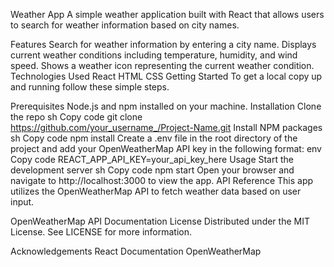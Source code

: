 Weather App
A simple weather application built with React that allows users to search for weather information based on city names.

Features
Search for weather information by entering a city name.
Displays current weather conditions including temperature, humidity, and wind speed.
Shows a weather icon representing the current weather condition.
Technologies Used
React
HTML
CSS
Getting Started
To get a local copy up and running follow these simple steps.

Prerequisites
Node.js and npm installed on your machine.
Installation
Clone the repo
sh
Copy code
git clone https://github.com/your_username_/Project-Name.git
Install NPM packages
sh
Copy code
npm install
Create a .env file in the root directory of the project and add your OpenWeatherMap API key in the following format:
env
Copy code
REACT_APP_API_KEY=your_api_key_here
Usage
Start the development server
sh
Copy code
npm start
Open your browser and navigate to http://localhost:3000 to view the app.
API Reference
This app utilizes the OpenWeatherMap API to fetch weather data based on user input.

OpenWeatherMap API Documentation
License
Distributed under the MIT License. See LICENSE for more information.

Acknowledgements
React Documentation
OpenWeatherMap
